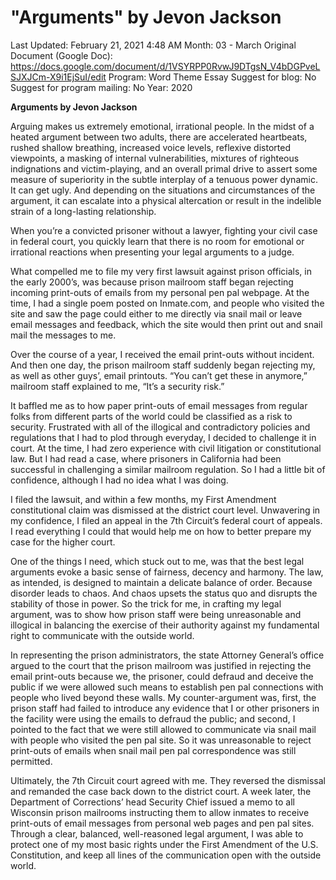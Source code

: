 # "Arguments" by Jevon Jackson

Last Updated: February 21, 2021 4:48 AM
Month: 03 - March
Original Document (Google Doc): https://docs.google.com/document/d/1VSYRPP0RvwJ9DTgsN_V4bDGPveLSJXJCm-X9i1EjSuI/edit
Program: Word Theme Essay
Suggest for blog: No
Suggest for program mailing: No
Year: 2020

**Arguments by Jevon Jackson**

Arguing makes us extremely emotional, irrational people. In the midst of a heated argument between two adults, there are accelerated heartbeats, rushed shallow breathing, increased voice levels, reflexive distorted viewpoints, a masking of internal vulnerabilities, mixtures of righteous indignations and victim-playing, and an overall primal drive to assert some measure of superiority in the subtle interplay of a tenuous power dynamic. It can get ugly. And depending on the situations and circumstances of the argument, it can escalate into a physical altercation or result in the indelible strain of a long-lasting relationship.

When you’re a convicted prisoner without a lawyer, fighting your civil case in federal court, you quickly learn that there is no room for emotional or irrational reactions when presenting your legal arguments to a judge.

What compelled me to file my very first lawsuit against prison officials, in the early 2000’s, was because prison mailroom staff began rejecting incoming print-outs of emails from my personal pen pal webpage. At the time, I had a single poem posted on Inmate.com, and people who visited the site and saw the page could either to me directly via snail mail or leave email messages and feedback, which the site would then print out and snail mail the messages to me.

Over the course of a year, I received the email print-outs without incident. And then one day, the prison mailroom staff suddenly began rejecting my, as well as other guys’, email printouts. “You can’t get these in anymore,” mailroom staff explained to me, “It’s a security risk.”

It baffled me as to how paper print-outs of email messages from regular folks from different parts of the world could be classified as a risk to security. Frustrated with all of the illogical and contradictory policies and regulations that I had to plod through everyday, I decided to challenge it in court. At the time, I had zero experience with civil litigation or constitutional law. But I had read a case, where prisoners in California had been successful in challenging a similar mailroom regulation. So I had a little bit of confidence, although I had no idea what I was doing.

I filed the lawsuit, and within a few months, my First Amendment constitutional claim was dismissed at the district court level. Unwavering in my confidence, I filed an appeal in the 7th Circuit’s federal court of appeals. I read everything I could that would help me on how to better prepare my case for the higher court.

One of the things I need, which stuck out to me, was that the best legal arguments evoke a basic sense of fairness, decency and harmony. The law, as intended, is designed to maintain a delicate balance of order. Because disorder leads to chaos. And chaos upsets the status quo and disrupts the stability of those in power. So the trick for me, in crafting my legal argument, was to show how prison staff were being unreasonable and illogical in balancing the exercise of their authority against my fundamental right to communicate with the outside world.

In representing the prison administrators, the state Attorney General’s office argued to the court that the prison mailroom was justified in rejecting the email print-outs because we, the prisoner, could defraud and deceive the public if we were allowed such means to establish pen pal connections with people who lived beyond these walls. My counter-argument was, first, the prison staff had failed to introduce any evidence that I or other prisoners in the facility were using the emails to defraud the public; and second, I pointed to the fact that we were still allowed to communicate via snail mail with people who visited the pen pal site. So it was unreasonable to reject print-outs of emails when snail mail pen pal correspondence was still permitted.

Ultimately, the 7th Circuit court agreed with me. They reversed the dismissal and remanded the case back down to the district court. A week later, the Department of Corrections’ head Security Chief issued a memo to all Wisconsin prison mailrooms instructing them to allow inmates to receive print-outs of email messages from personal web pages and pen pal sites. Through a clear, balanced, well-reasoned legal argument, I was able to protect one of my most basic rights under the First Amendment of the U.S. Constitution, and keep all lines of the communication open with the outside world.